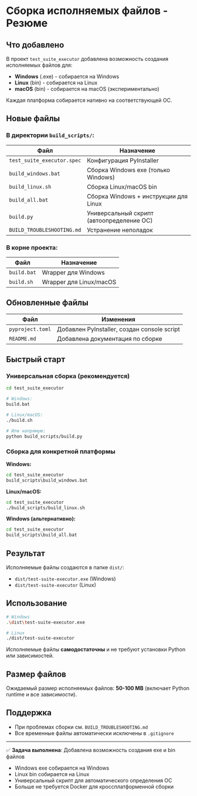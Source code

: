 # Сборка исполняемых файлов - Резюме

## Что добавлено

В проект `test_suite_executor` добавлена возможность создания исполняемых файлов для:
- **Windows** (.exe) - собирается на Windows
- **Linux** (bin) - собирается на Linux  
- **macOS** (bin) - собирается на macOS (экспериментально)

Каждая платформа собирается нативно на соответствующей ОС.

## Новые файлы

### В директории `build_scripts/`:
| Файл | Назначение |
|------|-----------|
| `test_suite_executor.spec` | Конфигурация PyInstaller |
| `build_windows.bat` | Сборка Windows exe (только Windows) |
| `build_linux.sh` | Сборка Linux/macOS bin |
| `build_all.bat` | Сборка Windows + инструкции для Linux |
| `build.py` | Универсальный скрипт (автоопределение ОС) |
| `BUILD_TROUBLESHOOTING.md` | Устранение неполадок |

### В корне проекта:
| Файл | Назначение |
|------|-----------|
| `build.bat` | Wrapper для Windows |
| `build.sh` | Wrapper для Linux/macOS |

## Обновленные файлы

| Файл | Изменения |
|------|-----------|
| `pyproject.toml` | Добавлен PyInstaller, создан console script |
| `README.md` | Добавлена документация по сборке |

## Быстрый старт

### Универсальная сборка (рекомендуется)
```bash
cd test_suite_executor

# Windows:
build.bat

# Linux/macOS:
./build.sh

# Или напрямую:
python build_scripts/build.py
```

### Сборка для конкретной платформы

**Windows:**
```cmd
cd test_suite_executor
build_scripts\build_windows.bat
```

**Linux/macOS:**
```bash
cd test_suite_executor
./build_scripts/build_linux.sh
```

**Windows (альтернативно):**
```cmd
cd test_suite_executor
build_scripts\build_all.bat
```

## Результат

Исполняемые файлы создаются в папке `dist/`:
- `dist/test-suite-executor.exe` (Windows)
- `dist/test-suite-executor` (Linux)

## Использование

```bash
# Windows
.\dist\test-suite-executor.exe

# Linux
./dist/test-suite-executor
```

Исполняемые файлы **самодостаточны** и не требуют установки Python или зависимостей.

## Размер файлов

Ожидаемый размер исполняемых файлов: **50-100 MB** (включает Python runtime и все зависимости).

## Поддержка

- При проблемах сборки см. `BUILD_TROUBLESHOOTING.md`
- Все временные файлы автоматически исключены в `.gitignore`

---

✅ **Задача выполнена**: Добавлена возможность создания exe и bin файлов
- Windows exe собирается на Windows
- Linux bin собирается на Linux  
- Универсальный скрипт для автоматического определения ОС
- Больше не требуется Docker для кроссплатформенной сборки